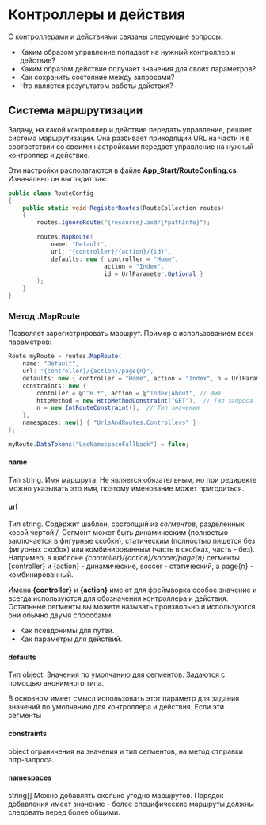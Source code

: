 # Контроллеры и действия

С контроллерами и действиями связаны следующие вопросы:

* Каким образом управление попадает на нужный контроллер и действие?
* Каким образом действие получает значения для своих параметров?
* Как сохранить состояние между запросами?
* Что является результатом работы действия?

## Система маршрутизации 

Задачу, на какой контроллер и действие передать управление, решает система маршрутизации. Она разбивает приходящий URL на части и в соответствии со своими настройками передает управление на нужный контроллер и действие.

Эти настройки располагаются в файле **App_Start/RouteConfing.cs**. Изначально он выглядит так:

```c#
public class RouteConfig
{
    public static void RegisterRoutes(RouteCollection routes)
    {
        routes.IgnoreRoute("{resource}.axd/{*pathInfo}");

        routes.MapRoute(
            name: "Default",
            url: "{controller}/{action}/{id}",
            defaults: new { controller = "Home", 
                           action = "Index", 
                           id = UrlParameter.Optional }
        );
    }
}
```

### Метод .MapRoute

Позволяет зарегистрировать маршрут. Пример с использованием всех параметров:

```c#
Route myRoute = routes.MapRoute(
    name: "Default",
    url: "{controller}/{action}/page{n}",
    defaults: new { controller = "Home", action = "Index", n = UrlParameter.Optional },
    constraints: new {
    	contoller = @"^H.*", action = @"Index|About", // Имя
      	httpMethod = new HttpMethodConstraint("GET"),  // Тип запроса
      	n = new IntRouteConstraint(),  // Тип значения
    },
    namespaces: new[] { "UrlsAndRoutes.Controllers" }
);

myRoute.DataTokens["UseNamespaceFallback"] = false;
```

#### name

Тип string. Имя маршрута. Не является обязательным, но при редиректе можно указывать это имя, поэтому именование может пригодиться.

#### url

Тип string. Содержит шаблон, состоящий из *сегментов*, разделенных косой чертой /. Сегмент может быть динамическим (полностью заключается в фигурные скобки), статическим (полностью пишется без фигурных скобок) или комбинированным (часть в скобках, часть - без). Например, в шаблоне *{controller}/{action}/soccer/page{n}* сегменты {controller} и {action} - динамические, soccer - статический, а page{n} - комбинированный.

Имена **{controller}** и **{action}** имеют для фреймворка особое значение и всегда используются для обозначения контроллера и действия. Остальные сегменты вы можете называть произвольно и используются они обычно двумя способами:

* Как псевдонимы для путей.
* Как параметры для действий.

#### defaults

Тип object. Значения по умолчанию для сегментов. Задаются с помощью анонимного типа.

В основном имеет смысл использовать этот параметр для задания значений по умолчанию для контроллера и действия. Если эти сегменты 

#### constraints

object ограничения на значения и тип сегментов, на метод отправки http-запроса.

#### namespaces 

string[] Можно добавлять сколько угодно маршрутов. Порядок добавления имеет значение - более специфические маршруты должны следовать перед более общими.

